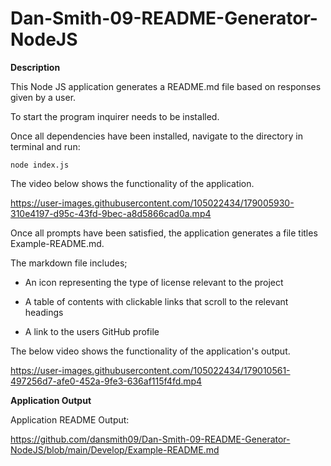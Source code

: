 # Dan-Smith-09-README-Generator-NodeJS



**Description**

This Node JS application generates a README.md file based on responses given by a user.

To start the program inquirer needs to be installed. 

Once all dependencies have been installed, navigate to the directory in terminal and run:

```
node index.js
```

The video below shows the functionality of the application.

https://user-images.githubusercontent.com/105022434/179005930-310e4197-d95c-43fd-9bec-a8d5866cad0a.mp4


Once all prompts have been satisfied, the application generates a file titles Example-README.md.

The markdown file includes;

- An icon representing the type of license relevant to the project 

- A table of contents with clickable links that scroll to the relevant headings

- A link to the users GitHub profile

The below video shows the functionality of the application's output.


https://user-images.githubusercontent.com/105022434/179010561-497256d7-afe0-452a-9fe3-636af115f4fd.mp4




**Application Output**

Application README Output:

https://github.com/dansmith09/Dan-Smith-09-README-Generator-NodeJS/blob/main/Develop/Example-README.md

